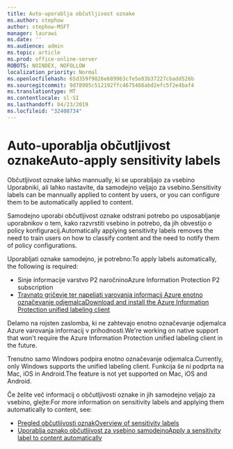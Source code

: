```yaml
---
title: Auto-uporablja občutljivost oznake
ms.author: stephow
author: stephow-MSFT
manager: laurawi
ms.date: ''
ms.audience: admin
ms.topic: article
ms.prod: office-online-server
ROBOTS: NOINDEX, NOFOLLOW
localization_priority: Normal
ms.openlocfilehash: 65d359f9826e689963cfe5e83b37227cbadd526b
ms.sourcegitcommit: 9d78905c512192ffc4675468abd2efc5f2e4baf4
ms.translationtype: MT
ms.contentlocale: sl-SI
ms.lasthandoff: 04/23/2019
ms.locfileid: "32408734"
---
```

# <a name="auto-apply-sensitivity-labels"></a><span data-ttu-id="fdada-102">Auto-uporablja občutljivost oznake</span><span class="sxs-lookup"><span data-stu-id="fdada-102">Auto-apply sensitivity labels</span></span>

<span data-ttu-id="fdada-103">Občutljivost oznake lahko mannually, ki se uporabljajo za vsebino Uporabniki, ali lahko nastavite, da samodejno veljajo za vsebino.</span><span class="sxs-lookup"><span data-stu-id="fdada-103">Sensitivity labels can be mannually applied to content by users, or you can configure them to be automatically applied to content.</span></span>

<span data-ttu-id="fdada-104">Samodejno uporabi občutljivost oznake odstrani potrebo po usposabljanje uporabnikov o tem, kako razvrstiti vsebino in potrebo, da jih obvestijo o policy konfiguracij.</span><span class="sxs-lookup"><span data-stu-id="fdada-104">Automatically applying sensitivity labels removes the need to train users on how to classify content and the need to notify them of policy configurations.</span></span>

<span data-ttu-id="fdada-105">Uporabljati oznake samodejno, je potrebno:</span><span class="sxs-lookup"><span data-stu-id="fdada-105">To apply labels automatically, the following is required:</span></span>

- <span data-ttu-id="fdada-106">Sinje informacije varstvo P2 naročnino</span><span class="sxs-lookup"><span data-stu-id="fdada-106">Azure Information Protection P2 subscription</span></span>
- [<span data-ttu-id="fdada-107">Travnato gričevje ter napeljati varovanja informacij Azure enotno označevanje odjemalca</span><span class="sxs-lookup"><span data-stu-id="fdada-107">Download and install the Azure Information Protection unified labeling client</span></span>](https://docs.microsoft.com/en-us/azure/information-protection/rms-client/install-unifiedlabelingclient-app)

<span data-ttu-id="fdada-108">Delamo na rojsten zaslomba, ki ne zahtevajo enotno označevanje odjemalca Azure varovanja informacij v prihodnosti.</span><span class="sxs-lookup"><span data-stu-id="fdada-108">We're working on native support that won't require the Azure Information Protection unified labeling client in the future.</span></span>

<span data-ttu-id="fdada-109">Trenutno samo Windows podpira enotno označevanje odjemalca.</span><span class="sxs-lookup"><span data-stu-id="fdada-109">Currently, only Windows supports the unified labeling client.</span></span>  <span data-ttu-id="fdada-110">Funkcija še ni podprta na Mac, iOS in Android.</span><span class="sxs-lookup"><span data-stu-id="fdada-110">The feature is not yet supported on Mac, iOS and Android.</span></span>

<span data-ttu-id="fdada-111">Če želite več informacij o občutljivosti oznake in jih samodejno veljajo za vsebino, glejte:</span><span class="sxs-lookup"><span data-stu-id="fdada-111">For more information on sensitivity labels and applying them automatically to content,  see:</span></span>

- [<span data-ttu-id="fdada-112">Pregled občutljivosti oznak</span><span class="sxs-lookup"><span data-stu-id="fdada-112">Overview of sensitivity labels</span></span>](https://docs.microsoft.com/en-us/office365/securitycompliance/sensitivity-labels)
- [<span data-ttu-id="fdada-113">Uporablja oznako občutljivost za vsebino samodejno</span><span class="sxs-lookup"><span data-stu-id="fdada-113">Apply a sensitivity label to content automatically</span></span>](https://docs.microsoft.com/en-us/office365/securitycompliance/apply_sensitivity_label_automatically)